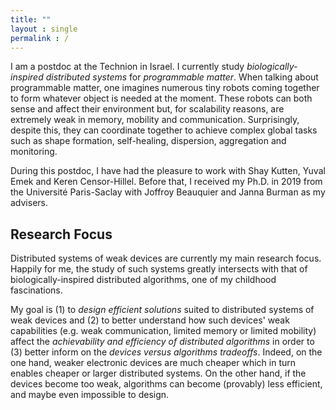 ```yaml
---
title: ""
layout : single
permalink : /
---
```


I am a postdoc at the Technion in Israel. I currently study *biologically-inspired distributed systems* for *programmable matter*. 
When talking about programmable matter, one imagines numerous tiny robots coming together to form whatever object is needed at the moment. 
These robots can both sense and affect their environment but, for scalability reasons, are extremely weak in memory, mobility and communication.
Surprisingly, despite this, they can coordinate together to achieve complex global tasks such as shape formation, self-healing, dispersion, aggregation and monitoring. <br>

During this postdoc, I have had the pleasure to work with Shay Kutten, Yuval Emek and Keren Censor-Hillel. 
Before that, I received my Ph.D. in 2019 from the Université Paris-Saclay with Joffroy Beauquier and Janna Burman as my advisers.

## Research Focus
Distributed systems of weak devices are currently my main research focus. Happily for me, the study of such systems greatly intersects with that of biologically-inspired distributed algorithms, one of my childhood fascinations.

My goal is (1) to *design efficient solutions* suited to distributed systems of weak devices and (2) to better understand how such devices' weak capabilities (e.g. weak communication, limited memory or limited mobility) affect the *achievability and efficiency of distributed algorithms* 
in order to (3) better inform on the *devices versus algorithms tradeoffs*. Indeed, on the one hand, weaker electronic devices are much cheaper which in turn enables cheaper or larger distributed systems. 
On the other hand, if the devices become too weak, algorithms can become (provably) less efficient, and maybe even impossible to design.


